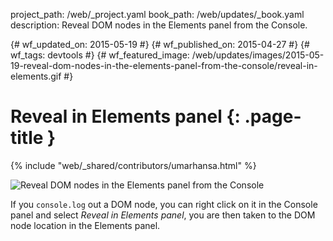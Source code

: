 project_path: /web/_project.yaml
book_path: /web/updates/_book.yaml
description: Reveal DOM nodes in the Elements panel from the Console.

{# wf_updated_on: 2015-05-19 #}
{# wf_published_on: 2015-04-27 #}
{# wf_tags: devtools #}
{# wf_featured_image: /web/updates/images/2015-05-19-reveal-dom-nodes-in-the-elements-panel-from-the-console/reveal-in-elements.gif #}

# Reveal in Elements panel {: .page-title }

{% include "web/_shared/contributors/umarhansa.html" %}


<img src="/web/updates/images/2015-05-19-reveal-dom-nodes-in-the-elements-panel-from-the-console/reveal-in-elements.gif" alt="Reveal DOM nodes in the Elements panel from the Console">

If you <code>console.log</code> out a DOM node, you can right click on it in the Console panel and select <em>Reveal in Elements panel</em>, you are then taken to the DOM node location in the Elements panel.


